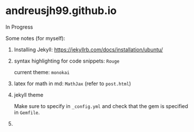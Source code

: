 # andreusjh99.github.io

In Progress

Some notes (for myself):

1. Installing Jekyll: https://jekyllrb.com/docs/installation/ubuntu/
2. syntax highlighting for code snippets: `Rouge`
    
    current theme: `monokai`

3. latex for math in md: `MathJax` (refer to `post.html`)
4. jekyll theme
   
    Make sure to specify in `_config.yml` and check that the gem is specified in `Gemfile`.

5. 

